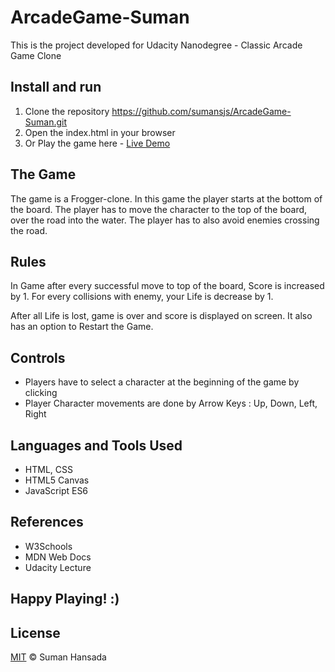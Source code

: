 # ArcadeGame-Suman
This is the project developed for Udacity Nanodegree - Classic Arcade Game Clone

## Install and run

1. Clone the repository https://github.com/sumansjs/ArcadeGame-Suman.git
2. Open the index.html in your browser
3. Or Play the game here - [Live Demo](https://sumanhansada.github.io/ArcadeGame-Suman/)

## The Game

The game is a Frogger-clone. In this game the player starts at the bottom of the board. The player has to move the character to the top of the board, over the road into the water. The player has to also avoid enemies crossing the road.

## Rules

In Game after every successful move to top of the board, Score is increased by 1. For every collisions with enemy, your Life is decrease by 1.

After all Life is lost, game is over and score is displayed on screen. It also has an option to Restart the Game.

## Controls

* Players have to select a character at the beginning of the game by clicking
* Player Character movements are done by Arrow Keys : Up, Down, Left, Right  

## Languages and Tools Used

* HTML, CSS
* HTML5 Canvas
* JavaScript ES6

## References

* W3Schools
* MDN Web Docs
* Udacity Lecture

## Happy Playing! :)

## License
[MIT](https://choosealicense.com/licenses/mit/) &copy; Suman Hansada
